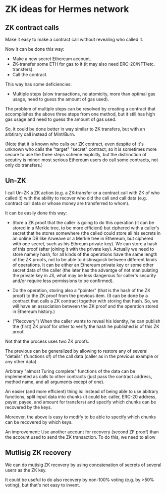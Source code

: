 # ZK ideas for Hermes network

## ZK contract calls

Make it easy to make a contract call without revealing who called it.

Now it can be done this way:

- Make a new secret Ethereum account.
- ZK-transfer some ETH for gas to it (it may also need ERC-20/NFT/etc. transfers).
- Call the contract.

This way has some deficiencies:

- Multiple steps (slow transactions, no atomicity, more than optimal gas usage, need to guess the amount of gas used).

The problem of multiple steps can be resolved by creating a contract that accomplishes the above three steps from one method, but it still has high gas usage and need to guess the amount of gas used.

So, it could be done better in way similar to ZK transfers, but with an arbtirary call instead of Mint/Burn.

(Note that it is known who calls our ZK contract, even despite of it's unknown who calls the "target" "secret" contract; so it is sometimes more secure to use the three steps scheme explcitly, but the distrinction of secutiry is minor: most serious Ethereum users do call some contracts, not only do transfers.)

## Un-ZK

I call Un-ZK a ZK action (e.g. a ZK-transfer or a contract call with ZK of who called it) with the ability to recover who did the call and call data (e.g. contract call data or whose money are transferred to whom).

It can be easily done this way:

- Store a ZK proof that the caller is going to do this operation (it can be stored in a Merkle tree, to be more efficient) but ciphered with a caller's secret that he stores somewhere (the called could store all his secrets in an online DB like Arweave or a Merkle tree in Ethereum, but ciphered with one secret, such as his Ethreum private key). We can store a hash of this proof (after joining it with the private key). Actually we need to store namely hash, for all kinds of the operations have the same length of the ZK proofs, not to be able to distinsguish between different kinds of operations. It can be either an Ethereum private key or some other secret data of the caller (the later has the advantge of not manipulating the private key in JS, what may be less dangerous for caller's security and/or require less permissions to be confirmed).

- Do the operation, storing also a "pointer" (that is the hash of the ZK proof) to the ZK proof from the previous item. (It can be done by a contract that calls a ZK contract together with storing that hash. So, we will have an association between the ZK proof and the operation stored in Ethereum history.)

- ("Recovery") When the caller wants to reveal his identity, he can publish the (first) ZK proof for other to verify the hash he published is of this ZK proof.

Not that the process uses two ZK proofs.

The previous can be generalized by allowing to restore any of several "details" (functions of) of the call data (caller as in the previous example or any other data).

Arbitrary "almost Turing complete" functions of the data can be implemented as calls to other contracts (just pass the contract address, method name, and all arguments except of one).

An easier (and more efficient) thing is: instead of being able to use abitrary functions, split input data into chunks (it could be: caller, ERC-20 address, payer, payee, and amount for transfers) and specify which chunks can be recovered by the keys.

Moreover, the above is easy to modify to be able to specify which chunks can be recovered by which keys.

An improvement: Use another account for recovery (second ZF proof) than the account used to send the ZK transaction. To do this, we need to allow

## Mutlisig ZK recovery

We can do mutisig ZK recovery by using concatenation of secrets of several users as the ZK key.

It could be useful to do also recovery by non-100% voting (e.g. by >50% voting), but that's not easy to invent.
